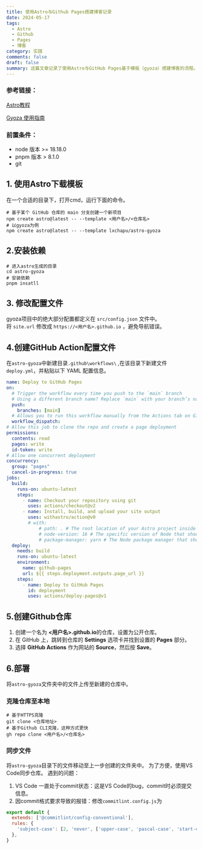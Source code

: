 ```yaml
---
title: 使用Astro与Github Pages搭建博客记录
date: 2024-05-17
tags:
  - Astro
  - Github
  - Pages
  - 博客
category: 实践
comments: false
draft: false
summary: 这篇文章记录了使用Astro与GitHub Pages基于模板（gyoza）搭建博客的流程。
---
```


### 参考链接：

[Astro教程](https://docs.astro.build/zh-cn/getting-started/)

[Gyoza 使用指南](https://github.com/lxchapu/astro-gyoza)

### 前置条件：

- node 版本 >= 18.18.0
- pnpm 版本 > 8.1.0
- git

## 1. 使用Astro下载模板

在一个合适的目录下，打开cmd，运行下面的命令。

```shell
# 基于某个 GitHub 仓库的 main 分支创建一个新项目
npm create astro@latest -- --template <用户名>/<仓库名>
# 以gyoza为例
npm create astro@latest -- --template lxchapu/astro-gyoza
```

## 2.安装依赖

```shell
# 进入astro生成的目录
cd astro-gyoza
# 安装依赖
pnpm insatll
```

## 3. 修改配置文件

gyoza项目中的绝大部分配置都定义在 `src/config.json` 文件中。
将 `site.url` 修改成 `https://<用户名>.github.io` ，避免导航错误。

## 4.创建GitHub Action配置文件

在`astro-gyoza`中新建目录`.github\workflows\` ,在该目录下新建文件`deploy.yml`，并粘贴以下 YAML 配置信息。

```yml
name: Deploy to GitHub Pages
on:
  # Trigger the workflow every time you push to the `main` branch
  # Using a different branch name? Replace `main` with your branch’s name
  push:
    branches: [main]
  # Allows you to run this workflow manually from the Actions tab on GitHub.
  workflow_dispatch:
# Allow this job to clone the repo and create a page deployment
permissions:
  contents: read
  pages: write
  id-token: write
# Allow one concurrent deployment
concurrency:
  group: "pages"
  cancel-in-progress: true
jobs:
  build:
    runs-on: ubuntu-latest
    steps:
      - name: Checkout your repository using git
        uses: actions/checkout@v2
      - name: Install, build, and upload your site output
        uses: withastro/action@v0
        # with:
            # path: . # The root location of your Astro project inside the repository. (optional)
            # node-version: 16 # The specific version of Node that should be used to build your site. Defaults to 16. (optional)
            # package-manager: yarn # The Node package manager that should be used to install dependencies and build your site. Automatically detected based on your lockfile. (optional)
  deploy:
    needs: build
    runs-on: ubuntu-latest
    environment:
      name: github-pages
      url: ${{ steps.deployment.outputs.page_url }}
    steps:
      - name: Deploy to GitHub Pages
        id: deployment
        uses: actions/deploy-pages@v1
```

## 5.创建Github仓库

1. 创建一个名为 **<用户名>.github.io**的仓库，设置为公开仓库。
2. 在 GitHub 上，跳转到仓库的 **Settings** 选项卡并找到设置的 **Pages** 部分。
3. 选择 **GitHub Actions** 作为网站的 **Source**，然后按 **Save**。

## 6.部署

将`astro-gyoza`文件夹中的文件上传至新建的仓库中。

### 克隆仓库至本地

```shell
# 基于HTTPS克隆
git clone <仓库地址>
# 基于Github CLI克隆，这种方式更快
gh repo clone <用户名>/<仓库名>
```

### 同步文件

将`astro-gyoza`目录下的文件移动至上一步创建的文件夹中。
为了方便，使用VS Code同步仓库。
遇到的问题：

1. VS Code 一直处于commit状态：这是VS Code的bug，commit时必须提交信息。
2. 因commit格式要求导致的报错：修改`commitlint.config.js`为

```javascript
export default {
  extends: ['@commitlint/config-conventional'],
  rules: {
    'subject-case': [2, 'never', ['upper-case', 'pascal-case', 'start-case']],
  },
}
```
